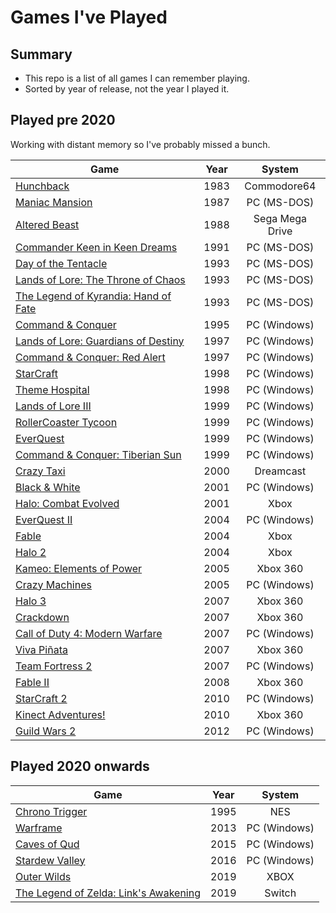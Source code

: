 # Games I've Played

## Summary

- This repo is a list of all games I can remember playing.
- Sorted by year of release, not the year I played it.

## Played pre 2020

Working with distant memory so I've probably missed a bunch.

| Game                                                                                                       | Year |     System      |
| ---------------------------------------------------------------------------------------------------------- | :--: | :-------------: |
| [Hunchback](https://en.wikipedia.org/wiki/Hunchback_(video_game))                                          | 1983 |   Commodore64   |
| [Maniac Mansion](https://en.wikipedia.org/wiki/Maniac_Mansion)                                             | 1987 |   PC (MS-DOS)   |
| [Altered Beast](https://en.wikipedia.org/wiki/Altered_Beast)                                               | 1988 | Sega Mega Drive |
| [Commander Keen in Keen Dreams](https://en.wikipedia.org/wiki/Commander_Keen_in_Keen_Dreams)               | 1991 |   PC (MS-DOS)   |
| [Day of the Tentacle](https://en.wikipedia.org/wiki/Day_of_the_Tentacle)                                   | 1993 |   PC (MS-DOS)   |
| [Lands of Lore: The Throne of Chaos](https://en.wikipedia.org/wiki/Lands_of_Lore%3A_The_Throne_of_Chaos)   | 1993 |   PC (MS-DOS)   |
| [The Legend of Kyrandia: Hand of Fate](https://en.wikipedia.org/wiki/The_Legend_of_Kyrandia:_Hand_of_Fate) | 1993 |   PC (MS-DOS)   |
| [Command & Conquer](https://en.wikipedia.org/wiki/Command_%26_Conquer)                                     | 1995 |  PC (Windows)   |
| [Lands of Lore: Guardians of Destiny](https://en.wikipedia.org/wiki/Lands_of_Lore:_Guardians_of_Destiny)   | 1997 |  PC (Windows)   |
| [Command & Conquer: Red Alert](https://en.wikipedia.org/wiki/Command_%26_Conquer:_Red_Alert)               | 1997 |  PC (Windows)   |
| [StarCraft](https://en.wikipedia.org/wiki/StarCraft_(video_game))                                          | 1998 |  PC (Windows)   |
| [Theme Hospital](https://en.wikipedia.org/wiki/Theme_Hospital)                                             | 1998 |  PC (Windows)   |
| [Lands of Lore III](https://en.wikipedia.org/wiki/Lands_of_Lore_III)                                       | 1999 |  PC (Windows)   |
| [RollerCoaster Tycoon](https://en.wikipedia.org/wiki/RollerCoaster_Tycoon)                                 | 1999 |  PC (Windows)   |
| [EverQuest](https://en.wikipedia.org/wiki/EverQuest)                                                       | 1999 |  PC (Windows)   |
| [Command & Conquer: Tiberian Sun](https://en.wikipedia.org/wiki/Command_%26_Conquer:_Tiberian_Sun)         | 1999 |  PC (Windows)   |
| [Crazy Taxi](https://en.wikipedia.org/wiki/Crazy_Taxi)                                                     | 2000 |    Dreamcast    |
| [Black & White](https://en.wikipedia.org/wiki/Black_%26_White_(video_game))                                | 2001 |  PC (Windows)   |
| [Halo: Combat Evolved](https://en.wikipedia.org/wiki/Halo:_Combat_Evolved)                                 | 2001 |      Xbox       |
| [EverQuest II](https://en.wikipedia.org/wiki/EverQuest_II)                                                 | 2004 |  PC (Windows)   |
| [Fable](https://en.wikipedia.org/wiki/Fable_(1996_video_game))                                             | 2004 |      Xbox       |
| [Halo 2](https://en.wikipedia.org/wiki/Halo_2)                                                             | 2004 |      Xbox       |
| [Kameo: Elements of Power](https://en.wikipedia.org/wiki/Kameo)                                            | 2005 |    Xbox 360     |
| [Crazy Machines](https://en.wikipedia.org/wiki/Crazy_Machines)                                             | 2005 |  PC (Windows)   |
| [Halo 3](https://en.wikipedia.org/wiki/Halo_3)                                                             | 2007 |    Xbox 360     |
| [Crackdown](https://en.wikipedia.org/wiki/Crackdown_(video_game))                                          | 2007 |    Xbox 360     |
| [Call of Duty 4: Modern Warfare](https://en.wikipedia.org/wiki/Call_of_Duty_4:_Modern_Warfare)             | 2007 |  PC (Windows)   |
| [Viva Piñata](https://en.wikipedia.org/wiki/Viva_Pi%C3%B1ata_(video_game))                                 | 2007 |    Xbox 360     |
| [Team Fortress 2](https://en.wikipedia.org/wiki/Team_Fortress_2)                                           | 2007 |  PC (Windows)   |
| [Fable II](https://en.wikipedia.org/wiki/Fable_II)                                                         | 2008 |    Xbox 360     |
| [StarCraft 2](https://en.wikipedia.org/wiki/StarCraft_II:_Wings_of_Liberty)                                | 2010 |  PC (Windows)   |
| [Kinect Adventures!](https://en.wikipedia.org/wiki/Kinect_Adventures!)                                     | 2010 |    Xbox 360     |
| [Guild Wars 2](https://en.wikipedia.org/wiki/Guild_Wars_2)                                                 | 2012 |  PC (Windows)   |

## Played 2020 onwards

| Game                                                                                                                             | Year |    System    |
| -------------------------------------------------------------------------------------------------------------------------------- | :--: | :----------: |
| [Chrono Trigger](https://en.wikipedia.org/wiki/Chrono_Trigger)                                                                   | 1995 |     NES      |
| [Warframe](https://en.wikipedia.org/wiki/Warframe)                                                                               | 2013 | PC (Windows) |
| [Caves of Qud](https://en.wikipedia.org/wiki/Caves_of_Qud)                                                                       | 2015 | PC (Windows) |
| [Stardew Valley](https://en.wikipedia.org/wiki/Stardew_Valley)                                                                   | 2016 | PC (Windows) |
| [Outer Wilds](https://en.wikipedia.org/wiki/Outer_Wilds)                                                                         | 2019 |     XBOX     |
| [The Legend of Zelda: Link's Awakening](https://en.wikipedia.org/wiki/The_Legend_of_Zelda:_Link%27s_Awakening_(2019_video_game)) | 2019 |    Switch    |
